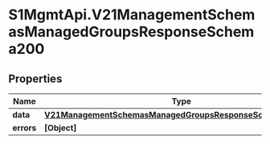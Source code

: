 # S1MgmtApi.V21ManagementSchemasManagedGroupsResponseSchema200

## Properties
Name | Type | Description | Notes
------------ | ------------- | ------------- | -------------
**data** | [**V21ManagementSchemasManagedGroupsResponseSchema200Data**](V21ManagementSchemasManagedGroupsResponseSchema200Data.md) |  | [optional] 
**errors** | **[Object]** | Errors | [optional] 


